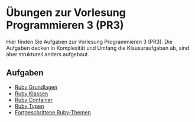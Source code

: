 # Übungen zur Vorlesung Programmieren 3 (PR3)

Hier finden Sie Aufgaben zur Vorlesung Programmieren 3 (PR3). Die Aufgaben decken in Komplexität und Umfang die Klausuraufgaben ab, sind aber strukturell anders aufgebaut.


## Aufgaben

  * [Ruby Grundlagen](01_ruby_basics/readme.md)
  * [Ruby Klassen](02_ruby_classes/readme.md)
  * [Ruby Container](03_ruby_container/readme.md)
  * [Ruby Typen](04_ruby_types/readme.md)
  * [Fortgeschrittene Ruby-Themen](05_ruby_advanced/readme.md)

<!--
## Lösungen

  * [Ruby Grundlagen](01_ruby_basics/readme_solution.md)
  * [Ruby Klassen](02_ruby_classes/readme_solution.md)
  * [Ruby Container](03_ruby_container/readme_solution.md)
  * [Ruby Typen](04_ruby_types/readme_solution.md)
  * [Fortgeschrittene Ruby-Themen](05_ruby_advanced/readme_solution.md)
-->